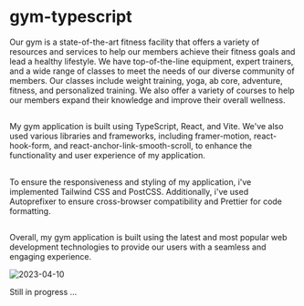 # gym-typescript

Our gym is a state-of-the-art fitness facility that offers a variety of resources and services to help our members achieve their fitness goals and lead a healthy lifestyle. We have top-of-the-line equipment, expert trainers, and a wide range of classes to meet the needs of our diverse community of members. Our classes include weight training, yoga, ab core, adventure, fitness, and personalized training. We also offer a variety of courses to help our members expand their knowledge and improve their overall wellness.

##
My gym application is built using TypeScript, React, and Vite. We've also used various libraries and frameworks, including framer-motion, react-hook-form, and react-anchor-link-smooth-scroll, to enhance the functionality and user experience of my application.
##
To ensure the responsiveness and styling of my application, i've implemented Tailwind CSS and PostCSS. Additionally, i've used Autoprefixer to ensure cross-browser compatibility and Prettier for code formatting.
##
Overall, my gym application is built using the latest and most popular web development technologies to provide our users with a seamless and engaging experience.

![2023-04-10](https://user-images.githubusercontent.com/102303153/230924183-614e9f28-97d1-41d3-84ab-b9fd47d87952.png)

Still in progress ...
